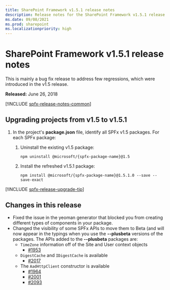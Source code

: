 ```yaml
---
title: SharePoint Framework v1.5.1 release notes
description: Release notes for the SharePoint Framework v1.5.1 release
ms.date: 09/08/2021
ms.prod: sharepoint
ms.localizationpriority: high
---
```

# SharePoint Framework v1.5.1 release notes

This is mainly a bug fix release to address few regressions, which were introduced in the v1.5 release.

**Released:** June 26, 2018

[!INCLUDE [spfx-release-notes-common](../../includes/snippets/spfx-release-notes-common.md)]

## Upgrading projects from v1.5 to v1.5.1

1. In the project's **package.json** file, identify all SPFx v1.5 packages. For each SPFx package:
    1. Uninstall the existing v1.5 package:

        ```console
        npm uninstall @microsoft/{spfx-package-name}@1.5
        ```

    1. Install the refreshed v1.5.1 package:

        ```console
        npm install @microsoft/{spfx-package-name}@1.5.1.0 --save --save-exact
        ```

[!INCLUDE [spfx-release-upgrade-tip](../../includes/snippets/spfx-release-upgrade-tip.md)]

## Changes in this release

- Fixed the issue in the yeoman generator that blocked you from creating different types of components in your package.
- Changed the visibility of some SPFx APIs to move them to Beta (and will now appear in the typings when you use the **--plusbeta** versions of the packages.  The APIs added to the **--plusbeta** packages are:
  - `TimeZone` information off of the Site and User context objects
    - [#1953](https://github.com/SharePoint/sp-dev-docs/issues/1953)
  - `DigestCache` and `IDigestCache`  is available
    - [#2017](https://github.com/SharePoint/sp-dev-docs/issues/2027)
  - The `AadHttpClient` constructor is available
    - [#1964](https://github.com/SharePoint/sp-dev-docs/issues/1964)
    - [#2001](https://github.com/SharePoint/sp-dev-docs/issues/2001)
    - [#2093](https://github.com/SharePoint/sp-dev-docs/issues/2093)
